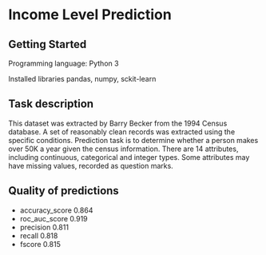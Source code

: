 # Income Level Prediction
## Getting Started
Programming language: Python 3 

Installed libraries pandas, numpy, sckit-learn
## Task description
This dataset was extracted by Barry Becker from the 1994 Census database. A set of reasonably clean records was extracted using the specific conditions. Prediction task is to determine whether a person makes over 50K a year given the census information. There are 14 attributes, including continuous, categorical and integer types. Some attributes may have missing values, recorded as question marks.
## Quality of predictions
* accuracy_score 0.864
* roc_auc_score 0.919
* precision 0.811
* recall 0.818
* fscore 0.815
